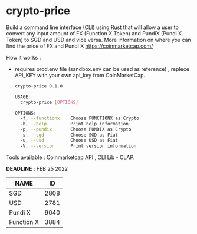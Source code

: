 # crypto-price

Build a command line interface (CLI) using Rust that will allow a user to convert any input amount of FX (Function X Token) and PundiX (Pundi X Token) to SGD and USD and vice versa. More information on where you can find the price of FX and Pundi X https://coinmarketcap.com/

How it works : 
- requires prod.env file (sandbox.env can be used as reference) , replece API_KEY with your own api_key from CoinMarketCap.
  
  ``` bash
  crypto-price 0.1.0

  USAGE:
    crypto-price [OPTIONS]

  OPTIONS:
    -f, --functionx    Choose FUNCTIONX as Crypto
    -h, --help         Print help information
    -p, --pundix       Choose PUNDIX as Crypto
    -s, --sgd          Choose SGD as Fiat
    -u, --usd          Choose USD as Fiat
    -V, --version      Print version information

  ```

Tools available : Coinmarketcap API , CLI Lib - CLAP.


**DEADLINE** : FEB 25 2022

| NAME | ID |
| --- | ---|
| SGD|2808|
| USD|2781|
| Pundi X|9040|
| Function X|3884|
